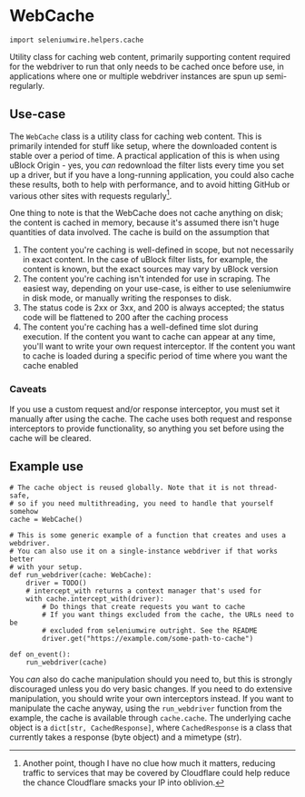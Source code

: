 # WebCache

```python3
import seleniumwire.helpers.cache
```

Utility class for caching web content, primarily supporting content required for the webdriver to run that only needs to be cached once before use, in applications where one or multiple webdriver instances are spun up semi-regularly. 

## Use-case

The `WebCache` class is a utility class for caching web content. This is primarily intended for stuff like setup, where the downloaded content is stable over a period of time. A practical application of this is when using uBlock Origin - yes, you _can_ redownload the filter lists every time you set up a driver, but if you have a long-running application, you could also cache these results, both to help with performance, and to avoid hitting GitHub or various other sites with requests regularly[^1].

One thing to note is that the WebCache does not cache anything on disk; the content is cached in memory, because it's assumed there isn't huge quantities of data involved. The cache is build on the assumption that

1. The content you're caching is well-defined in scope, but not necessarily in exact content. In the case of uBlock filter lists, for example, the content is known, but the exact sources may vary by uBlock version
2. The content you're caching isn't intended for use in scraping. The easiest way, depending on your use-case, is either to use seleniumwire in disk mode, or manually writing the responses to disk. 
3. The status code is 2xx or 3xx, and 200 is always accepted; the status code will be flattened to 200 after the caching process
4. The content you're caching has a well-defined time slot during execution. If the content you want to cache can appear at any time, you'll want to write your own request interceptor. If the content you want to cache is loaded during a specific period of time where you want the cache enabled

### Caveats

If you use a custom request and/or response interceptor, you must set it manually after using the cache. The cache uses both request and response interceptors to provide functionality, so anything you set before using the cache will be cleared.

## Example use

```python3
# The cache object is reused globally. Note that it is not thread-safe,
# so if you need multithreading, you need to handle that yourself somehow
cache = WebCache()

# This is some generic example of a function that creates and uses a webdriver.
# You can also use it on a single-instance webdriver if that works better
# with your setup.
def run_webdriver(cache: WebCache):
    driver = TODO()
    # intercept_with returns a context manager that's used for 
    with cache.intercept_with(driver):
        # Do things that create requests you want to cache
        # If you want things excluded from the cache, the URLs need to be
        # excluded from seleniumwire outright. See the README
        driver.get("https://example.com/some-path-to-cache")

def on_event():
    run_webdriver(cache)
```

You _can_ also do cache manipulation should you need to, but this is strongly discouraged unless you do very basic changes. If you need to do extensive manipulation, you should write your own interceptors instead. If you want to manipulate the cache anyway, using the `run_webdriver` function from the example, the cache is available through `cache.cache`. The underlying cache object is a `dict[str, CachedResponse]`, where `CachedResponse` is a class that currently takes a response (byte object) and a mimetype (str).

[^1]: Another point, though I have no clue how much it matters, reducing traffic to services that may be covered by Cloudflare could help reduce the chance Cloudflare smacks your IP into oblivion.
